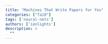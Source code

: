 ```yaml
---
title: "Machines That Write Papers for You"
categories: ["fa18"]
tags: ['neural-nets']
authors: ['ionlights']
description: >
  ""
---
```


 

